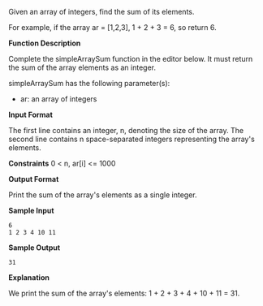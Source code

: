 Given an array of integers, find the sum of its elements.

For example, if the array ar = [1,2,3], 1 + 2 + 3 = 6, so return 6.

**Function Description**

Complete the simpleArraySum function in the editor below. It must return the sum of the array elements as an integer.

simpleArraySum has the following parameter(s):
- ar: an array of integers

**Input Format**

The first line contains an integer, n, denoting the size of the array.
The second line contains n space-separated integers representing the array's elements.

**Constraints**
0 < n, ar[i] <= 1000

**Output Format**

Print the sum of the array's elements as a single integer.

**Sample Input**

    6
    1 2 3 4 10 11

**Sample Output**

    31

**Explanation**

We print the sum of the array's elements: 1 + 2 + 3 + 4 + 10 + 11 = 31.
